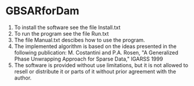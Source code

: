 # GBSARforDam
1. To install the software see the file Install.txt
2. To run the program see the file Run.txt
3. The file Manual.txt descibes how to use the program.
4. The implemented algorithm is based on the ideas 
   presented in the following publication:
   M. Costantini and P.A. Rosen, "A Generalized Phase 
   Unwrapping Approach for Sparse Data," IGARSS 1999
5. The software is provided without use limitations, 
   but it is not allowed to resell or distribute it 
   or parts of it without prior agreement with the author. 
   

